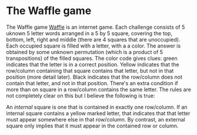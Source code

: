 The Waffle game
===============

The Waffle game [Waffle](https://wafflegame.net/daily) is an
internet game.  Each challenge consists of 5 uknown 5 letter words
arranged in a 5 by 5 square, covering the top, bottom, left, right and
middle (there are 4 squares that are unoccupied).  Each occupied
square is filled with a letter, with a a color.  The answer is
obtained by some unknown permutation (which is a product of 5
transpositions) of the filled squares.  The color code gives clues:
green indicates that the letter is in a correct position.  Yellow
indicates that the row/column containing that square contains that
letter, but not in that position (more detail later).  Black indicates
that the row/column does not contain that letter, and not in that
position.  There's an extra condition if more than on square in a
row/column contains the same letter.  The rules are not completely
clear on this but I believe the following is true:

An *internal* square is one that is contained in exactly one
row/column.  If an internal square contains a yellow marked letter,
that indicates that that letter must appear somewhere else in that
row/column. By contrast, an external square only implies that it must
appear in the contained row or column.


